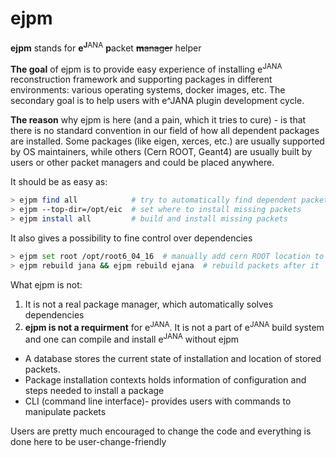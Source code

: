# ejpm

**ejpm** stands for **e**<sup>**J**ANA</sup> **p**acket ~~**m**anager~~ helper

**The goal** of ejpm is to provide easy experience of installing e<sup>JANA</sup> 
reconstruction framework and supporting packages in different environments: 
various operating systems, docker images, etc. 
The secondary goal is to help users with e^JANA plugin development cycle.

**The reason** why ejpm is here (and a pain, which it tries to cure) - is that 
there is no standard convention in our field of how all dependent packages are 
installed. Some packages (like eigen, xerces, etc.) are usually supported by 
OS maintainers, while others (Cern ROOT, Geant4) are usually built by users or 
other packet managers and could be placed anywhere. 

It should be as easy as:

```bash
> ejpm find all            # try to automatically find dependent packets
> ejpm --top-dir=/opt/eic  # set where to install missing packets
> ejpm install all         # build and install missing packets
```

It also gives a possibility to fine control over dependencies

```bash
> ejpm set root /opt/root6_04_16  # manually add cern ROOT location to use
> ejpm rebuild jana && ejpm rebuild ejana  # rebuild packets after it 
```


What ejpm is not: 
1. It is not a real package manager, which automatically solves dependencies
2. **ejpm is not a requirment** for e<sup>JANA</sup>. It is not a part of e<sup>JANA</sup> 
    build system and one can compile and install e<sup>JANA</sup> without ejpm   

* A database stores the current state of installation and location of stored packets.
* Package installation contexts holds information of configuration and steps needed to install a package
* CLI (command line interface)- provides users with commands to manipulate packets

Users are pretty much encouraged to change the code and everything is done here to be user-change-friendly

 